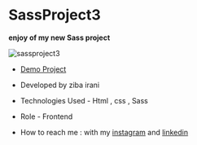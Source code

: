 # SassProject3

**enjoy of my new Sass project**

![sassproject3](https://github.com/ziba-irani/SassProject-2-/assets/125620113/4f9febc5-6628-4a16-ad99-0e3dba09d5ae)

- [Demo Project](https://ziba-irani.github.io/SassProject3/)

- Developed by ziba irani

- Technologies Used - Html , css , Sass

- Role - Frontend

- How to reach me : with my [instagram](https://instagram.com/zibairani_dev/) and [linkedin](https://www.linkedin.com/in/ziba-irani-developr/)
